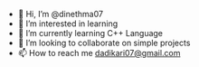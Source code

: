 - 👋 Hi, I’m @dinethma07
- 👀 I’m interested in learning
- 🌱 I’m currently learning C++ Language
- 💞️ I’m looking to collaborate on simple projects
- 📫 How to reach me dadikari07@gmail.com

<!---
dinethma07/dinethma07 is a ✨ special ✨ repository because its `README.md` (this file) appears on your GitHub profile.
You can click the Preview link to take a look at your changes.
--->

